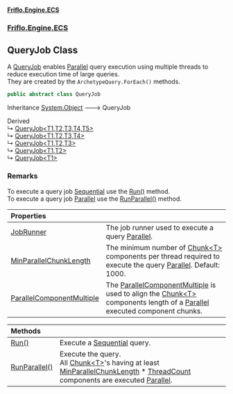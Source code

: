 #### [Friflo.Engine.ECS](index.md 'index')
### [Friflo.Engine.ECS](Friflo.Engine.ECS.md 'Friflo.Engine.ECS')

## QueryJob Class

A [QueryJob](QueryJob.md 'Friflo.Engine.ECS.QueryJob') enables [Parallel](JobExecution.md#Friflo.Engine.ECS.JobExecution.Parallel 'Friflo.Engine.ECS.JobExecution.Parallel') query execution using multiple threads
to reduce execution time of large queries.<br/>
They are created by the `ArchetypeQuery.ForEach()` methods.

```csharp
public abstract class QueryJob
```

Inheritance [System.Object](https://docs.microsoft.com/en-us/dotnet/api/System.Object 'System.Object') &#129106; QueryJob

Derived  
&#8627; [QueryJob&lt;T1,T2,T3,T4,T5&gt;](QueryJob_T1,T2,T3,T4,T5_.md 'Friflo.Engine.ECS.QueryJob<T1,T2,T3,T4,T5>')  
&#8627; [QueryJob&lt;T1,T2,T3,T4&gt;](QueryJob_T1,T2,T3,T4_.md 'Friflo.Engine.ECS.QueryJob<T1,T2,T3,T4>')  
&#8627; [QueryJob&lt;T1,T2,T3&gt;](QueryJob_T1,T2,T3_.md 'Friflo.Engine.ECS.QueryJob<T1,T2,T3>')  
&#8627; [QueryJob&lt;T1,T2&gt;](QueryJob_T1,T2_.md 'Friflo.Engine.ECS.QueryJob<T1,T2>')  
&#8627; [QueryJob&lt;T1&gt;](QueryJob_T1_.md 'Friflo.Engine.ECS.QueryJob<T1>')

### Remarks
To execute a query job [Sequential](JobExecution.md#Friflo.Engine.ECS.JobExecution.Sequential 'Friflo.Engine.ECS.JobExecution.Sequential') use the [Run()](QueryJob.Run().md 'Friflo.Engine.ECS.QueryJob.Run()') method.<br/>
To execute a query job [Parallel](JobExecution.md#Friflo.Engine.ECS.JobExecution.Parallel 'Friflo.Engine.ECS.JobExecution.Parallel') use the [RunParallel()](QueryJob.RunParallel().md 'Friflo.Engine.ECS.QueryJob.RunParallel()') method.

| Properties | |
| :--- | :--- |
| [JobRunner](QueryJob.JobRunner.md 'Friflo.Engine.ECS.QueryJob.JobRunner') | The job runner used to execute a query [Parallel](JobExecution.md#Friflo.Engine.ECS.JobExecution.Parallel 'Friflo.Engine.ECS.JobExecution.Parallel'). |
| [MinParallelChunkLength](QueryJob.MinParallelChunkLength.md 'Friflo.Engine.ECS.QueryJob.MinParallelChunkLength') | The minimum number of [Chunk&lt;T&gt;](Chunk_T_.md 'Friflo.Engine.ECS.Chunk<T>') components per thread required to execute the query [Parallel](JobExecution.md#Friflo.Engine.ECS.JobExecution.Parallel 'Friflo.Engine.ECS.JobExecution.Parallel'). Default: 1000. |
| [ParallelComponentMultiple](QueryJob.ParallelComponentMultiple.md 'Friflo.Engine.ECS.QueryJob.ParallelComponentMultiple') | The [ParallelComponentMultiple](QueryJob.ParallelComponentMultiple.md 'Friflo.Engine.ECS.QueryJob.ParallelComponentMultiple') is used to align the [Chunk&lt;T&gt;](Chunk_T_.md 'Friflo.Engine.ECS.Chunk<T>') components length  of a [Parallel](JobExecution.md#Friflo.Engine.ECS.JobExecution.Parallel 'Friflo.Engine.ECS.JobExecution.Parallel') executed component chunks. |

| Methods | |
| :--- | :--- |
| [Run()](QueryJob.Run().md 'Friflo.Engine.ECS.QueryJob.Run()') | Execute a [Sequential](JobExecution.md#Friflo.Engine.ECS.JobExecution.Sequential 'Friflo.Engine.ECS.JobExecution.Sequential') query. |
| [RunParallel()](QueryJob.RunParallel().md 'Friflo.Engine.ECS.QueryJob.RunParallel()') | Execute the query.<br/>              All [Chunk&lt;T&gt;](Chunk_T_.md 'Friflo.Engine.ECS.Chunk<T>')'s having at least [MinParallelChunkLength](QueryJob.MinParallelChunkLength.md 'Friflo.Engine.ECS.QueryJob.MinParallelChunkLength') * [ThreadCount](ParallelJobRunner.ThreadCount.md 'Friflo.Engine.ECS.ParallelJobRunner.ThreadCount')             components are executed [Parallel](JobExecution.md#Friflo.Engine.ECS.JobExecution.Parallel 'Friflo.Engine.ECS.JobExecution.Parallel'). |
